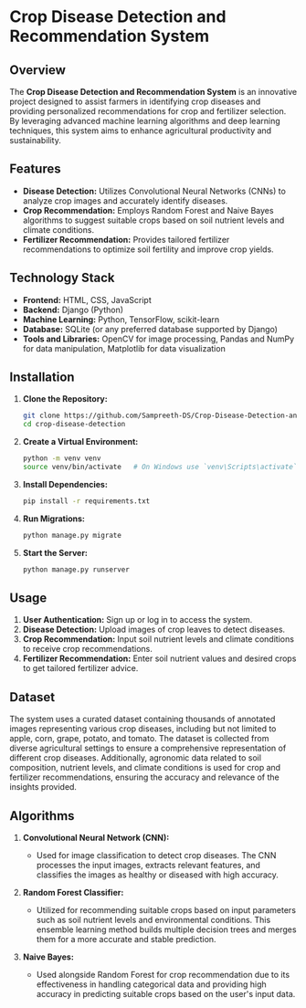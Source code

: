 # Crop Disease Detection and Recommendation System

## Overview

The **Crop Disease Detection and Recommendation System** is an innovative project designed to assist farmers in identifying crop diseases and providing personalized recommendations for crop and fertilizer selection. By leveraging advanced machine learning algorithms and deep learning techniques, this system aims to enhance agricultural productivity and sustainability.

## Features

- **Disease Detection:** Utilizes Convolutional Neural Networks (CNNs) to analyze crop images and accurately identify diseases.
- **Crop Recommendation:** Employs Random Forest and Naive Bayes algorithms to suggest suitable crops based on soil nutrient levels and climate conditions.
- **Fertilizer Recommendation:** Provides tailored fertilizer recommendations to optimize soil fertility and improve crop yields.

## Technology Stack

- **Frontend:** HTML, CSS, JavaScript
- **Backend:** Django (Python)
- **Machine Learning:** Python, TensorFlow, scikit-learn
- **Database:** SQLite (or any preferred database supported by Django)
- **Tools and Libraries:** OpenCV for image processing, Pandas and NumPy for data manipulation, Matplotlib for data visualization

## Installation

1. **Clone the Repository:**
   ```sh
   git clone https://github.com/Sampreeth-DS/Crop-Disease-Detection-and-Recommendation-System.git
   cd crop-disease-detection
2. **Create a Virtual Environment:**
   ```sh
   python -m venv venv
   source venv/bin/activate   # On Windows use `venv\Scripts\activate`
3. **Install Dependencies:**
   ```sh
   pip install -r requirements.txt
4. **Run Migrations:**
   ```sh
   python manage.py migrate
5. **Start the Server:**
   ```sh
   python manage.py runserver

## Usage

1. **User Authentication:** Sign up or log in to access the system.
2. **Disease Detection:** Upload images of crop leaves to detect diseases.
3. **Crop Recommendation:** Input soil nutrient levels and climate conditions to receive crop recommendations.
4. **Fertilizer Recommendation:** Enter soil nutrient values and desired crops to get tailored fertilizer advice.

## Dataset

The system uses a curated dataset containing thousands of annotated images representing various crop diseases, including but not limited to apple, corn, grape, potato, and tomato. The dataset is collected from diverse agricultural settings to ensure a comprehensive representation of different crop diseases. Additionally, agronomic data related to soil composition, nutrient levels, and climate conditions is used for crop and fertilizer recommendations, ensuring the accuracy and relevance of the insights provided.

## Algorithms

1. **Convolutional Neural Network (CNN):** 
   - Used for image classification to detect crop diseases. The CNN processes the input images, extracts relevant features, and classifies the images as healthy or diseased with high accuracy.

2. **Random Forest Classifier:** 
   - Utilized for recommending suitable crops based on input parameters such as soil nutrient levels and environmental conditions. This ensemble learning method builds multiple decision trees and merges them for a more accurate and stable prediction.

3. **Naive Bayes:** 
   - Used alongside Random Forest for crop recommendation due to its effectiveness in handling categorical data and providing high accuracy in predicting suitable crops based on the user's input data.
